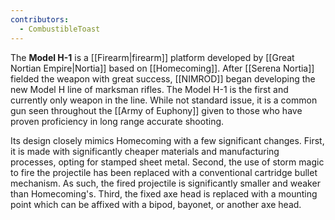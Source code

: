 ```yaml
---
contributors:
  - CombustibleToast
---
```

The **Model H-1** is a [[Firearm|firearm]] platform developed by [[Great Nortian Empire|Nortia]] based on [[Homecoming]]. After [[Serena Nortia]] fielded the weapon with great success, [[NIMROD]] began developing the new Model H line of marksman rifles. The Model H-1 is the first and currently only weapon in the line. While not standard issue, it is a common gun seen throughout the [[Army of Euphony]] given to those who have proven proficiency in long range accurate shooting.

Its design closely mimics Homecoming with a few significant changes. First, it is made with significantly cheaper materials and manufacturing processes, opting for stamped sheet metal. Second, the use of storm magic to fire the projectile has been replaced with a conventional cartridge bullet mechanism. As such, the fired projectile is significantly smaller and weaker than Homecoming's. Third, the fixed axe head is replaced with a mounting point which can be affixed with a bipod, bayonet, or another axe head.